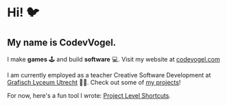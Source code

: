 # Hi! 🐦

## My name is CodevVogel.

I make **games** 🕹️ and build **software** 💻. Visit my website at [codevogel.com](https://codevogel.com/)

I am currently employed as a teacher Creative Software Development at [Grafisch Lyceum Utrecht](https://www.glu.nl/) 👨‍🏫.
Check out some of [my projects](https://codevogel.com/projects/)!

For now, here's a fun tool I wrote: [Project Level Shortcuts](https://github.com/codevogel/pls).
<!--
**codevogel/codevogel** is a ✨ _special_ ✨ repository because its `README.md` (this file) appears on your GitHub profile.

Here are some ideas to get you started:

- 🔭 I’m currently working on ...
- 🌱 I’m currently learning ...
- 👯 I’m looking to collaborate on ...
- 🤔 I’m looking for help with ...
- 💬 Ask me about ...
- 📫 How to reach me: ...
- 😄 Pronouns: ...
- ⚡ Fun fact: ...
-->
